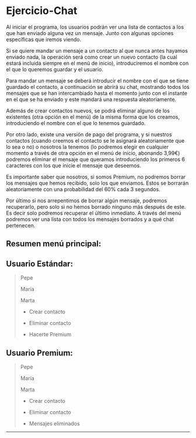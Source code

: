 # Ejercicio-Chat

Al iniciar el programa, los usuarios podrán ver una lista de contactos a los que han enviado alguna vez un mensaje. Junto con algunas opciones específicas que iremos viendo.

Si se quiere mandar un mensaje a un contacto al que nunca antes hayamos enviado nada, la operación será como crear un nuevo contacto (la cual estará incluida siempre en el menú de inicio), introduciremos el nombre con el que lo queremos guardar y el usuario.

Para mandar un mensaje se deberá introducir el nombre con el que se tiene guardado el contacto, a continuación se abrirá su chat, mostrando todos los mensajes que se han intercambiado hasta el momento junto con el instante en el que se ha enviado y este mandará una respuesta aleatoriamente.

Además de crear contactos nuevos, se podrá eliminar alguno de los existentes (otra opción en el menú) de la misma forma que los creamos, introduciendo el nombre con el que lo tenemos guardado.

Por otro lado, existe una versión de pago del programa, y si nuestros contactos (cuando creemos el contacto se le asignará aleatoriamente que lo sea o no) o nosotros la tenemos (lo podremos elegir en cualquier momento a través de otra opción en el menú de inicio, abonando 3,99€) podremos eliminar el mensaje que queramos introduciendo los primeros 6 caracteres con los que inicie el mensaje que deseemos.

Es importante saber que nosotros, si somos Premium, no podremos borrar los mensajes que hemos recibido, solo los que enviamos. Estos se borrarán aleatoriamente con una probabilidad del 60% cada 3 segundos.

Por último si nos arrepentimos de borrar algún mensaje, podremos recuperarlo, pero solo si no hemos borrado ninguno más después de este. Es decir solo podremos recuperar el último inmediato. A través del menú podremos ver una lista con todos los mensajes borrados y a qué chat pertenecen.

Resumen menú principal:
----------------------
Usuario Estándar:
--------------------

>Pepe
>
>María
>
>Marta
>
>- Crear contacto
>
>- Eliminar contacto
>
>- Hacerte Premium

Usuario Premium:
----------------------

>Pepe
>
>María
>
>Marta
>
>- Crear contacto
>
>- Eliminar contacto
>
>- Mensajes eliminados
-----------------------




